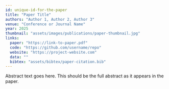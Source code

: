 ```yaml
---
id: unique-id-for-the-paper
title: "Paper Title"
authors: "Author 1, Author 2, Author 3"
venue: "Conference or Journal Name"
year: 2025
thumbnail: "assets/images/publications/paper-thumbnail.jpg"
links:
  paper: "https://link-to-paper.pdf"
  code: "https://github.com/username/repo"
  website: "https://project-website.com"
  data: ""
  bibtex: "assets/bibtex/paper-citation.bib"
---
```


Abstract text goes here. This should be the full abstract as it appears in the paper. 